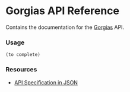 Gorgias API Reference
=====================

Contains the documentation for the [Gorgias](https://gorgias.io) API.

### Usage

```
(to complete)
```

### Resources

* [API Specification in JSON](https://gorgias.gorgias.io/doc/openapi.json  )
